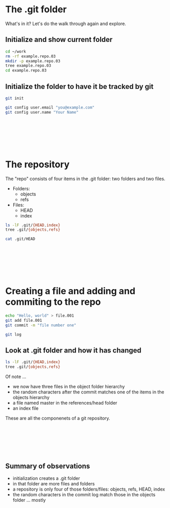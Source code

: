 # The .git folder

What's in it?
Let's do the walk through again and explore.

## Initialize and show current folder


```bash
cd ~/work
rm -rf example.repo.03
mkdir -p example.repo.03
tree example.repo.03
cd example.repo.03
```

## Initialize the folder to have it be tracked by git


```bash
git init
```


```bash
git config user.email "you@example.com"
git config user.name "Your Name"
```

<br />
<br />
<br />
<br />
<br />

# The repository
The "repo" consists of four items in the .git folder: two folders and two files.
* Folders:
    * objects
    * refs
* Files:
    * HEAD
    * index




```bash
ls -lF .git/{HEAD,index}
tree .git/{objects,refs}
```


```bash
cat .git/HEAD
```

<br />
<br />
<br />
<br />
<br />

# Creating a file and adding and commiting to the repo


```bash
echo "Hello, world" > file.001
git add file.001
git commit -m "file number one"
```


```bash
git log
```

## Look at .git folder and how it has changed


```bash
ls -lF .git/{HEAD,index}
tree .git/{objects,refs}
```

Of note ...
* we now have three files in the object folder hierarchy
* the random characters after the commit matches one of the items in the objects hierarchy
* a file named master in the references/head folder
* an index file

These are all the componenets of a git repository.

<br />
<br />
<br />
<br />
<br />

## Summary of observations
* initialization creates a .git folder
* in that folder are more files and folders
* a repository is only four of those folders/files: objects, refs, HEAD, index
* the random characters in the commit log match those in the objects folder ... mostly

